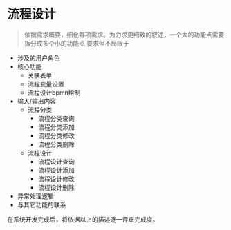 # 流程设计

> 依据需求概要，细化每项需求。为力求更细致的叙述，一个大的功能点需要拆分成多个小的功能点 要求但不局限于

- 涉及的用户角色
- 核心功能
  - 关联表单
  - 流程变量设置
  - 流程设计bpmn绘制
- 输入/输出内容
  - 流程分类
    - 流程分类查询
    - 流程分类添加
    - 流程分类修改
    - 流程分类删除
  - 流程设计
    - 流程设计查询
    - 流程设计添加
    - 流程设计修改
    - 流程设计删除
- 异常处理逻辑
- 与其它功能的联系

在系统开发完成后，将依据以上的描述逐一评审完成度。
